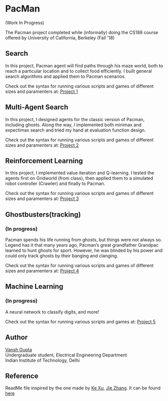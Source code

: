 # PacMan
(Work In Progress)

The Pacman project completed while (informally) doing the CS188 course offered by University of California, Berkeley (Fall '18)

## Search
In this project, Pacman agent will find paths through his maze world, both to reach a particular location and to collect food efficiently. I built general search algorithms and applied them to Pacman scenarios.

Check out the syntax for running various scripts and games of different sizes and paramenters at: [Project 1](https://inst.eecs.berkeley.edu/~cs188/fa18/project1.html)

## Multi-Agent Search
In this project, I designed agents for the classic version of Pacman, including ghosts. Along the way, I implemented both minimax and expectimax search and tried my hand at evaluation function design.

Check out the syntax for running various scripts and games of different sizes and paramenters at: [Project 2](https://inst.eecs.berkeley.edu/~cs188/fa18/project2.html)

## Reinforcement Learning
In this project, I implemented value iteration and Q-learning. I tested the agents first on Gridworld (from class), then applied them to a simulated robot controller (Crawler) and finally to Pacman.

Check out the syntax for running various scripts and games of different sizes and paramenters at: [Project 3](https://inst.eecs.berkeley.edu/~cs188/fa18/project3.html)

## Ghostbusters(tracking) 
### (In progress)
Pacman spends his life running from ghosts, but things were not always so. Legend has it that many years ago, Pacman’s great grandfather Grandpac learned to hunt ghosts for sport. However, he was blinded by his power and could only track ghosts by their banging and clanging.

Check out the syntax for running various scripts and games of different sizes and paramenters at: [Project 4](https://inst.eecs.berkeley.edu/~cs188/fa18/project4.html)

## Machine Learning
### (In progress)
A neural network to classify digits, and more!

Check out the syntax for running various scripts and games at: [Project 5](https://inst.eecs.berkeley.edu/~cs188/fa18/project5.html)

## Author
[Vansh Gupta](https://github.com/V-G-spec)  
Undergraduate student, Electrical Engineering Department  
Indian Institute of Technology, Delhi

## Reference
ReadMe file inspired by the one made by [Ke Xu](https://github.com/kxu9gh), [Jie Zhang](https://github.com/zhangjiedev). It can be found [here](https://github.com/zhangjiedev/pacman/)
